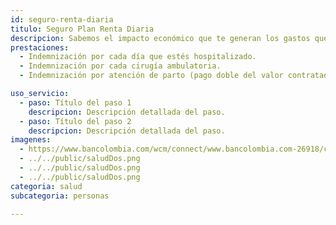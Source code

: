 ```yaml
---
id: seguro-renta-diaria
titulo: Seguro Plan Renta Diaria
descripcion: Sabemos el impacto económico que te generan los gastos que vienen con una hospitalización transporte de familiares, alimentación de visitantes, gastos médicos, entre otros, por eso te ofrecemos un plan que te permitirá recuperar total o parcialmente los ingresos que dejas de recibir en ese período.​ El Seguro Plan Renta Diaria funciona de forma sencilla. imagina que aseguras un valor de $50 000 diarios y te hospitalizan diez días. Cuando te den de alta, te dare​​​mos una indemnización por quinientos mil pesos para que, con ese reembolso, reduzcas los ga​stos que tuviste. El apoyo no solo aplica en ese caso sino también en cirugías ambulatorias o partos.​ Ten en cuenta que el máximo de días consecutivos de hospitalización para contar con el respaldo es de 90, pero puedes obtener una cobertura opcional para que recibas dinero hasta por 180 días, siempre y cuando estén avalados en tu historia clínica. ¿Qué esperas? Si tienes 59 años o menos, este plan es para ti.​
prestaciones: 
  - Indemnización por cada día que estés hospitalizado.
  - Indemnización por cada cirugía ambulatoria.
  - Indemnización por atención de parto (pago doble del valor contratado).

uso_servicio:
  - paso: Título del paso 1
    descripcion: Descripción detallada del paso.
  - paso: Título del paso 2
    descripcion: Descripción detallada del paso.
imagenes:
  - https://www.bancolombia.com/wcm/connect/www.bancolombia.com-26918/caa0fde4-11c7-41d0-80c1-55c8d11e66b2/Educativo-2001.jpg?MOD=AJPERES&CACHEID=ROOTWORKSPACE.Z18_K9HC1202P86O40QTNS9EAE1S47-caa0fde4-11c7-41d0-80c1-55c8d11e66b2-oWR4dRq
  - ../../public/saludDos.png
  - ../../public/saludDos.png
  - ../../public/saludDos.png
categoria: salud
subcategoria: personas

---
```

